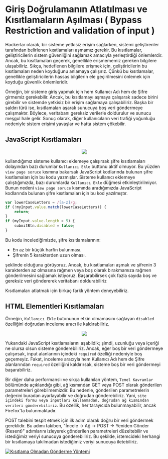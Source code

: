 # Giriş Doğrulamanın Atlatılması ve Kısıtlamaların Aşılması ( Bypass Restriction and validation of input )
Hackerlar olarak, bir sisteme yetkisiz erişim sağlarken, sistemi geliştirenler tarafından belirlenen kısıtlamaları aşmamız gerekir. Bu kısıtlamalar, geliştiricilerin sistem güvenliğini sağlamak amacıyla yerleştirdiği önlemlerdir. Ancak, bu kısıtlamaları geçerek, genellikle erişmememiz gereken bilgilere ulaşabiliriz. Sıkça, hedeflenen bilgilere erişmek için, geliştiricilerin bu kısıtlamaları neden koyduğunu anlamaya çalışırız. Çünkü bu kısıtlamalar, genellikle geliştiricilerin hassas bilgilerin ele geçirilmesini önlemek için koyduğu güvenlik önlemleridir.

Örneğin, bir sisteme giriş yapmak için hem Kullanıcı Adı hem de Şifre girmemiz gerekebilir. Ancak, bu kısıtlamayı aşmaya çalışarak sadece birini girebilir ve sistemde yetkisiz bir erişim sağlamaya çalışabiliriz. Başka bir saldırı türü ise, kısıtlamaları aşarak sunucuya boş veri göndermeye çalışmaktır. Böylece, veritabanı gereksiz verilerle doldurulur ve sunucu meşgul hale gelir. Sonuç olarak, diğer kullanıcıların veri trafiği yoğunluğu nedeniyle sistem erişimi yavaşlar ve hatta sistem çökebilir.

## JavaScript Kısıtlamaları
<div align='center' >
    <img src='https://github.com/yasir723/giris-dogrulamanin-atlatilmasi-ve-kisitlamalarin-asilmasi/assets/111686779/cb13a77e-97f1-46ed-a916-cc7963b4e05f'>
</div>

kullandığımız sisteme kullanıcı eklemeye çalışırsak şifre kısıtlamaları dolayından bazı durumlar `Kullanıcı Ekle` buttonu aktif olmuyor. Bu yüzden `view page soruce` kısmına bakarsak JavaScript kodlarında bulunan şifre kısıtlamaları için bu kodu yazmışlar.
Sisteme kullanıcı eklemeye çalıştığımızda, bazı durumlarda `Kullanıcı Ekle` düğmesi etkinleştirilmiyor. Bunun nedeni `view page soruce` kısmında aradığımızda JavaScript kodlarında bulunan şifre kısıtlamaları için bu kod yazılmıştır.

```js
var lowerCaseLetters = /[a-z]/g;
if (!myInput.value.match(lowerCaseLetters)) {
    return;
}
if (myInput.value.length > 5) {
    submitBtn.disabled = false;
}
```
Bu kodu incelediğimizde, şifre kısıtlamalarının:

- En az bir küçük harfin bulunması.
- Şifrenin 5 karakterden uzun olması.

şeklinde olduğunu görüyoruz. Ancak, bu kısıtlamaları aşmak ve şifrenin 3 karakterden az olmasına rağmen veya boş olarak bırakmamıza rağmen gönderilmesini sağlamak istiyoruz. Başarabilirsek çok fazla sayıda boş ve gereksiz veri göndererek veritabanı doldurabiliriz

Kısıtlamaları atlatmak için birkaç farklı yöntem deneyebiliriz.

## HTML Elementleri Kısıtlamaları
Örneğin, `Kullanıcı Ekle` butonunun etkin olmamasını sağlayan `disabled` özelliğini doğrudan inceleme aracı ile kaldırabiliriz.
<div align='center' >
    <img src='https://github.com/yasir723/giris-dogrulamanin-atlatilmasi-ve-kisitlamalarin-asilmasi/assets/111686779/409a0a37-8b52-4643-9383-3d42fb020ee8'>
</div>

Yukarıdaki JavaScript kısıtlamalarını aşabildik; şimdi, uzunluğu veya içeriği ne olursa olsun sisteme gönderebiliriz. Ancak, eğer boş bir veri göndermeye çalışırsak, input alanlarının içindeki `required` özelliği nedeniyle boş geçemeyiz. Fakat, inceleme aracıyla hem Kullanıcı Adı hem de Şifre alanlarından `required` özelliğini kaldırırsak, sisteme boş bir veri göndermeyi başarabiliriz.


Bir diğer daha performanslı ve sıkça kullanılan yöntem, `Temel Kavramlar` bölümünde açıklandığı gibi, ağ kısmından GET veya POST olarak gönderilen parametreleri görebilmemizdir. Bu nedenle, gönderilen parametrelerin değerini buradan ayarlayabilir ve doğrudan gönderebiliriz. Yani, `site içindeki formu veya inputları kullanmadan, doğrudan ağ kısmından verileri gönderebiliriz`. Bu özellik, her tarayıcıda bulunmayabilir, ancak Firefox'ta bulunmaktadır.

POST talebini tespit etmek için ilk adım olarak doğru bir veri göndermek gereklidir. Bu adımı takiben, "İncele -> Ağ -> POST -> Yeniden Gönder (Resent)" adımlarını izleyerek gönderilen parametreleri düzeltebilir ve istediğimiz veriyi sunucuya gönderebiliriz. Bu şekilde, istemcideki herhangi bir kısıtlamaya takılmadan istediğimiz veriyi sunucuya iletebiliriz.


[![Kısıtlama Olmadan Gönderme Yöntemi](https://github.com/yasir723/giris-dogrulamanin-atlatilmasi-ve-kisitlamalarin-asilmasi/assets/111686779/13a25c06-e03f-4836-8e5a-30352d8bb21f)](https://github.com/yasir723/giris-dogrulamanin-atlatilmasi-ve-kisitlamalarin-asilmasi/assets/111686779/13a25c06-e03f-4836-8e5a-30352d8bb21f)





